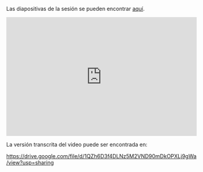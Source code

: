 Las diapositivas de la sesión se pueden encontrar [aquí](https://github.com/dphi-official/convolutional_neural_networks_essentials/blob/master/presentation/CNN%20Essentials.pdf).


<iframe width="100%" height="315" src="https://www.youtube.com/embed/YyoSuP_aFN8" title="Reproductor de video de YouTube" frameborder="0" allow="acelerómetro; reproducción automática; portapapeles -escribir; medios cifrados; giroscopio; imagen en imagen" allowfullscreen></iframe>

La versión transcrita del video puede ser encontrada en:

https://drive.google.com/file/d/1QZh6D3f4DLNz5M2VND90mDkOPXLj9gWa/view?usp=sharing